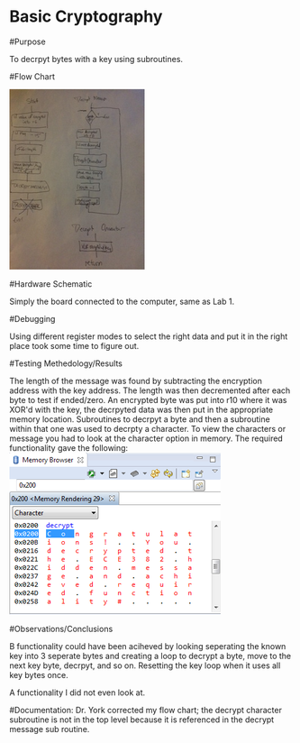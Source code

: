 Basic Cryptography
==================
#Purpose

To decrpyt bytes with a key using subroutines.

#Flow Chart

![Alt Text](https://github.com/RyanRedhead/Lab-2/blob/master/photo.JPG?raw=true)

#Hardware Schematic

Simply the board connected to the computer, same as Lab 1.

#Debugging

Using different register modes to select the right data and put it in the right place took some time to figure out.

#Testing Methedology/Results

 The length of the message was found by subtracting the encryption address with the key address. The length was then decremented after each byte to test if ended/zero. An encrypted byte was put into r10 where it was XOR'd with the key, the decrpyted data was then put in the appropriate memory location. Subroutines to decrpyt a byte and then a subroutine within that one was used to decrpty a character. To view the characters or message you had to look at the character option in memory. The required functionality gave the following: 
![Alt Text](https://github.com/RyanRedhead/Lab-2/blob/master/decrypt.PNG?raw=true)

#Observations/Conclusions

B functionality could have been aciheved by looking seperating the known key into 3 seperate bytes and creating a loop to decrypt a byte, move to the next key byte, decrpyt, and so on. Resetting the key loop when it uses all key bytes once.

A functionality I did not even look at.

#Documentation: 
Dr. York corrected my flow chart; the decrypt character subroutine is not in the top level because it is referenced in the decrypt message sub routine. 

